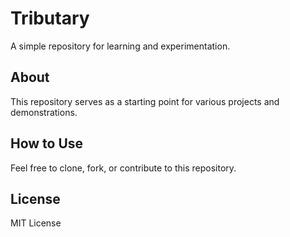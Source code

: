 # Tributary
A simple repository for learning and experimentation.

## About
This repository serves as a starting point for various projects and demonstrations.

## How to Use
Feel free to clone, fork, or contribute to this repository.

## License
MIT License
